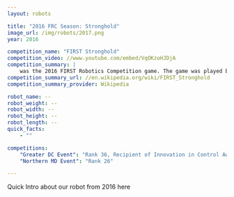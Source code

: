 ```yaml
---
layout: robots

title: "2016 FRC Season: Stronghold"
image_url: /img/robots/2017.png
year: 2016

competition_name: "FIRST Stronghold"
competition_video: //www.youtube.com/embed/VqOKzoHJDjA
competition_summary: |
    was the 2016 FIRST Robotics Competition game. The game was played by two alliances of up to three teams each, and involves breaching the opponents’ defenses, known as outer work as well as capturing their tower by first firing "boulders" (small foam balls) at it, and then surrounding or scaling the tower using a singular rung on the tower wall. Points were scored by crossing elements of the tower's outer works, shooting boulders into the opposing tower's five goals in order to lower the tower strength, and by surrounding and scaling the tower.
competition_summary_url: //en.wikipedia.org/wiki/FIRST_Stronghold
competition_summary_provider: Wikipedia

robot_name: --
robot_weight: --
robot_width: --
robot_height: --
robot_length: --
quick_facts:
    - ""

competitions:
    "Greater DC Event": "Rank 36, Recipient of Innovation in Control Award sponsored by Rockwell Automation"
    "Northern MD Event": "Rank 26"

---
```


Quick Intro about our robot from 2016 here